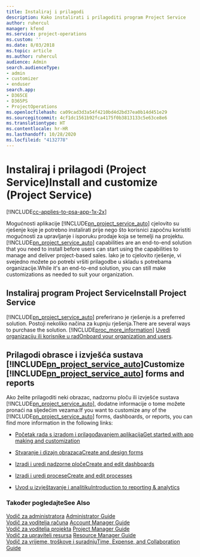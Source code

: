```yaml
---
title: Instaliraj i prilagodi
description: Kako instalirati i prilagoditi program Project Service
author: ruhercul
manager: kfend
ms.service: project-operations
ms.custom: ''
ms.date: 8/03/2018
ms.topic: article
ms.author: ruhercul
audience: Admin
search.audienceType:
- admin
- customizer
- enduser
search.app:
- D365CE
- D365PS
- ProjectOperations
ms.openlocfilehash: ca09cad3d3a54f4210bd4d2bd37ea0b14d451e29
ms.sourcegitcommit: 4cf1dc1561b92fca4175f0b3813133c5e63ce8e6
ms.translationtype: HT
ms.contentlocale: hr-HR
ms.lasthandoff: 10/28/2020
ms.locfileid: "4132778"
---
```

# <a name="install-and-customize-project-service"></a><span data-ttu-id="e6ea4-103">Instaliraj i prilagodi (Project Service)</span><span class="sxs-lookup"><span data-stu-id="e6ea4-103">Install and customize (Project Service)</span></span>

[!INCLUDE[cc-applies-to-psa-app-1x-2x](../includes/cc-applies-to-psa-app-1x-2x.md)]

<span data-ttu-id="e6ea4-104">Mogućnosti aplikacije [!INCLUDE[pn_project_service_auto](../includes/pn-project-service-auto.md)] cjelovito su rješenje koje je potrebno instalirati prije nego što korisnici započnu koristiti mogućnosti za upravljanje i isporuku prodaje koja se temelji na projektu.</span><span class="sxs-lookup"><span data-stu-id="e6ea4-104">[!INCLUDE[pn_project_service_auto](../includes/pn-project-service-auto.md)] capabilities are an end-to-end solution that you need to install before users can start using the capabilities to manage and deliver project-based sales.</span></span> <span data-ttu-id="e6ea4-105">Iako je to cjelovito rješenje, vi svejedno možete po potrebi vršiti prilagodbe u skladu s potrebama organizacije.</span><span class="sxs-lookup"><span data-stu-id="e6ea4-105">While it's an end-to-end solution, you can still make customizations as needed to suit your organization.</span></span>  
<!-- TODO: I expect to find the information on how to get and install this here. Please find that and add it here. Same for Project Service.--> 
  
## <a name="install-project-service"></a><span data-ttu-id="e6ea4-106">Instaliraj program Project Service</span><span class="sxs-lookup"><span data-stu-id="e6ea4-106">Install Project Service</span></span>  
 [!INCLUDE[pn_project_service_auto](../includes/pn-project-service-auto.md)] <span data-ttu-id="e6ea4-107">preferirano je rješenje.</span><span class="sxs-lookup"><span data-stu-id="e6ea4-107">is a preferred solution.</span></span> <span data-ttu-id="e6ea4-108">Postoji nekoliko načina za kupnju rješenja.</span><span class="sxs-lookup"><span data-stu-id="e6ea4-108">There are several ways to purchase the solution.</span></span> [!INCLUDE[proc_more_information](../includes/proc-more-information.md)] <span data-ttu-id="e6ea4-109">[Uvedi organizaciju ili korisnike u rad](https://docs.microsoft.com/dynamics365/customerengagement/on-premises/admin/onboard-your-organization-and-users-to-dynamics-365-online)</span><span class="sxs-lookup"><span data-stu-id="e6ea4-109">[Onboard your organization and users](https://docs.microsoft.com/dynamics365/customerengagement/on-premises/admin/onboard-your-organization-and-users-to-dynamics-365-online).</span></span>  
  
## <a name="customize-pn_project_service_auto-forms-and-reports"></a><span data-ttu-id="e6ea4-110">Prilagodi obrasce i izvješća sustava [!INCLUDE[pn_project_service_auto](../includes/pn-project-service-auto.md)]</span><span class="sxs-lookup"><span data-stu-id="e6ea4-110">Customize [!INCLUDE[pn_project_service_auto](../includes/pn-project-service-auto.md)] forms and reports</span></span>  
 <span data-ttu-id="e6ea4-111">Ako želite prilagoditi neki obrazac, nadzornu ploču ili izvješće sustava [!INCLUDE[pn_project_service_auto](../includes/pn-project-service-auto.md)], dodatne informacije o tome možete pronaći na sljedećim vezama:</span><span class="sxs-lookup"><span data-stu-id="e6ea4-111">If you want to customize any of the [!INCLUDE[pn_project_service_auto](../includes/pn-project-service-auto.md)] forms, dashboards, or reports, you can find more information in the following links:</span></span>  
  
- [<span data-ttu-id="e6ea4-112">Početak rada s izradom i prilagođavanjem aplikacija</span><span class="sxs-lookup"><span data-stu-id="e6ea4-112">Get started with app making and customization</span></span>](https://docs.microsoft.com/dynamics365/customerengagement/on-premises/customize/getting-started-customization)  
  
- [<span data-ttu-id="e6ea4-113">Stvaranje i dizajn obrazaca</span><span class="sxs-lookup"><span data-stu-id="e6ea4-113">Create and design forms</span></span>](https://docs.microsoft.com/dynamics365/customerengagement/on-premises/customize/create-design-forms)  
  
- [<span data-ttu-id="e6ea4-114">Izradi i uredi nadzorne ploče</span><span class="sxs-lookup"><span data-stu-id="e6ea4-114">Create and edit dashboards</span></span>](https://docs.microsoft.com/dynamics365/customerengagement/on-premises/customize/create-edit-dashboards)  
  
- [<span data-ttu-id="e6ea4-115">Izradi i uredi procese</span><span class="sxs-lookup"><span data-stu-id="e6ea4-115">Create and edit processes</span></span>](https://docs.microsoft.com/dynamics365/customerengagement/on-premises/customize/guide-staff-through-common-tasks-processes)  
  
- [<span data-ttu-id="e6ea4-116">Uvod u izvještavanje i analitiku</span><span class="sxs-lookup"><span data-stu-id="e6ea4-116">Introduction to reporting & analytics</span></span>](https://docs.microsoft.com/dynamics365/customerengagement/on-premises/analytics/reporting-analytics-with-dynamics-365)  
  
### <a name="see-also"></a><span data-ttu-id="e6ea4-117">Također pogledajte</span><span class="sxs-lookup"><span data-stu-id="e6ea4-117">See Also</span></span>  
 <span data-ttu-id="e6ea4-118">[Vodič za administratora](../psa/admin-guide.md) </span><span class="sxs-lookup"><span data-stu-id="e6ea4-118">[Administrator Guide](../psa/admin-guide.md) </span></span>  
 <span data-ttu-id="e6ea4-119">[Vodič za voditelja računa](../psa/account-manager-guide.md) </span><span class="sxs-lookup"><span data-stu-id="e6ea4-119">[Account Manager Guide](../psa/account-manager-guide.md) </span></span>  
 <span data-ttu-id="e6ea4-120">[Vodič za voditelja projekta](../psa/project-manager-guide.md) </span><span class="sxs-lookup"><span data-stu-id="e6ea4-120">[Project Manager Guide](../psa/project-manager-guide.md) </span></span>  
 <span data-ttu-id="e6ea4-121">[Vodič za upravitelj resursa](../psa/resource-manager-guide.md) </span><span class="sxs-lookup"><span data-stu-id="e6ea4-121">[Resource Manager Guide](../psa/resource-manager-guide.md) </span></span>  
 [<span data-ttu-id="e6ea4-122">Vodič za vrijeme, troškove i suradnju</span><span class="sxs-lookup"><span data-stu-id="e6ea4-122">Time, Expense, and Collaboration Guide</span></span>](../psa/time-expense-collaboration-guide.md)
